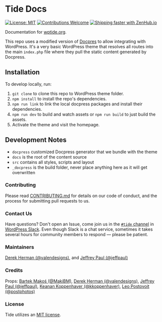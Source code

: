 # Tide Docs

[![License: MIT](https://img.shields.io/badge/License-MIT-blue.svg)](LICENSE) [![Contributions Welcome](https://img.shields.io/badge/contributions-welcome-brightgreen.svg?style=flat)](CONTRIBUTING.md) [![Shipping faster with ZenHub.io](https://img.shields.io/badge/Shipping_faster_with-ZenHub.io-6567bd.svg?style=flat)](https://www.zenhub.com/)

Documentation for [wptide.org](http://wptide.org).

This repo uses a modified version of [Docpres](https://github.com/docpress/docpress) to allow integrating with WordPress. It's a very basic WordPress theme that resolves all routes into the main `index.php` file where they pull the static content generated by Docpress.

## Installation

To develop locally, run:
1. `git clone` to clone this repo to WordPress theme folder.
2. `npm install` to install the repo's dependencies.
3. `npm run link` to link the local docpress packages and install their dependencies.
4. `npm run dev` to build and watch assets or `npm run build` to just build the assets.
5. Activate the theme and visit the homepage.

## Development Notes

* `docpress` customized Docpress generator that we bundle with the theme
* `docs` is the root of the content source
* `src` contains all styles, scripts and layout
* `_docpress` is the build folder, never place anything here as it will get overwritten

### Contributing

Please read [CONTRIBUTING.md](CONTRIBUTING.md) for details on our code of conduct, and the process for submitting pull requests to us.

### Contact Us

Have questions? Don't open an Issue, come join us in the [`#tide` channel](https://wordpress.slack.com/messages/C7TK8FBUJ/) in [WordPress Slack](https://make.wordpress.org/chat/). Even though Slack is a chat service, sometimes it takes several hours for community members to respond — please be patient.

### Maintainers

[Derek Herman (@valendesigns)](https://github.com/valendesigns), and
[Jeffrey Paul (@jeffpaul)](https://github.com/jeffpaul)

### Credits

Props: [Bartek Makoś (@MakiBM)](https://github.com/MakiBM),
[Derek Herman (@valendesigns)](https://github.com/valendesigns),
[Jeffrey Paul (@jeffpaul)](https://github.com/jeffpaul),
[Keanan Koppenhaver (@kkoppenhaver)](https://github.com/kkoppenhaver),
[Leo Postovoit (@postphotos)](https://github.com/postphotos)

### License

Tide utilizes an [MIT license](LICENSE).